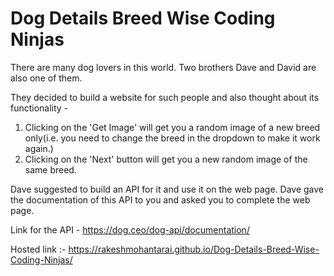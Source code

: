# Dog Details Breed Wise Coding Ninjas
There are many dog lovers in this world. Two brothers Dave and David are also one of them.

They decided to build a website for such people and also thought about its functionality -
1. Clicking on the 'Get Image' will get you a random image of a new breed only(i.e. you need to change the breed in the dropdown to make it work again.)
2. Clicking on the 'Next' button will get you a new random image of the same breed.

Dave suggested to build an API for it and use it on the web page. Dave gave the documentation of this API to you and asked you to complete the web page.

Link for the API - https://dog.ceo/dog-api/documentation/ 

Hosted link :- https://rakeshmohantarai.github.io/Dog-Details-Breed-Wise-Coding-Ninjas/
